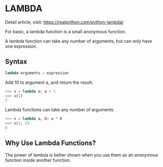 # LAMBDA

Detail article, visit: https://realpython.com/python-lambda/

For basic, a lambda function is a small anonymous function.

A lambda function can take any number of arguments, but can only have one expression.

## Syntax

```python
lambda arguments : expression
```

Add 10 to argument a, and return the result:
```python
>>> x = lambda a: a + 1
>>> x(1)
2
```

Lambda functions can take any number of arguments:
```python
>>> x = lambda a, b: a * b
>>> x(3, 2)
6
```

## Why Use Lambda Functions?

The power of lambda is better shown when you use them as an anonymous function inside another function.